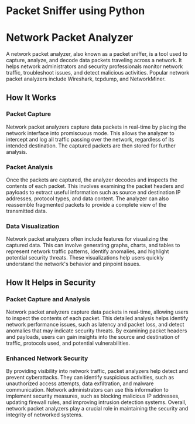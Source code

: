 # Packet Sniffer using Python

# Network Packet Analyzer

A network packet analyzer, also known as a packet sniffer, is a tool used to capture, analyze, and decode data packets traveling across a network. It helps network administrators and security professionals monitor network traffic, troubleshoot issues, and detect malicious activities. Popular network packet analyzers include Wireshark, tcpdump, and NetworkMiner.

## How It Works

### Packet Capture
Network packet analyzers capture data packets in real-time by placing the network interface into promiscuous mode. This allows the analyzer to intercept and log all traffic passing over the network, regardless of its intended destination. The captured packets are then stored for further analysis.

### Packet Analysis
Once the packets are captured, the analyzer decodes and inspects the contents of each packet. This involves examining the packet headers and payloads to extract useful information such as source and destination IP addresses, protocol types, and data content. The analyzer can also reassemble fragmented packets to provide a complete view of the transmitted data.

### Data Visualization
Network packet analyzers often include features for visualizing the captured data. This can involve generating graphs, charts, and tables to represent network traffic patterns, identify anomalies, and highlight potential security threats. These visualizations help users quickly understand the network's behavior and pinpoint issues.

## How It Helps in Security

### Packet Capture and Analysis
Network packet analyzers capture data packets in real-time, allowing users to inspect the contents of each packet. This detailed analysis helps identify network performance issues, such as latency and packet loss, and detect anomalies that may indicate security threats. By examining packet headers and payloads, users can gain insights into the source and destination of traffic, protocols used, and potential vulnerabilities.

### Enhanced Network Security
By providing visibility into network traffic, packet analyzers help detect and prevent cyberattacks. They can identify suspicious activities, such as unauthorized access attempts, data exfiltration, and malware communication. Network administrators can use this information to implement security measures, such as blocking malicious IP addresses, updating firewall rules, and improving intrusion detection systems. Overall, network packet analyzers play a crucial role in maintaining the security and integrity of networked systems.

